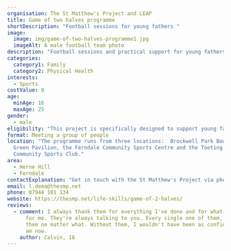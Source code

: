 ```yaml
---
organisation: The St Matthew's Project and LEAP
title: Game of two halves programme
shortDescription: "Football sessions for young fathers "
image:
  image: img/game-of-two-halves-programme1.jpg
  imageAlt: A male football team photo
description: "Football sessions and practical support for young fathers. "
categories:
  category1: Family
  category2: Physical Health
interests:
  - Sports
costValue: 0
age:
  minAge: 16
  maxAge: 25
gender:
  - male
eligibility: "This project is specifically designed to support young fathers. "
format: Meeting a group of people
location: "The programme runs from three locations:  Brockwell Park Bowling
  Green Pavilion, the Ferndale Community Sports Centre and the Tooting & Mitcham
  Community Sports Club."
area:
  - Herne Hill
  - Ferndale
contactExplanation: "Get in touch with the St Matthew's Project via phone or email. "
email: l.dema@thesmp.net
phone: 07944 101 134
website: https://thesmp.net/life-skills/game-of-2-halves/
reviews:
  - comment: I always thank them for everything I've done and for what they've done
      for me. They're always talking to you. Every single one of them, I'd trust
      them no matter what. Without them, I wouldn't have been as confident as I
      am now.
    author: Calvin, 18
---
```

